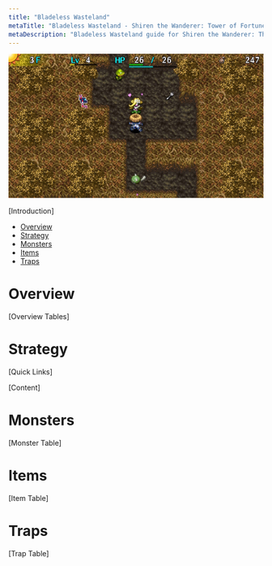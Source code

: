 ```yaml
---
title: "Bladeless Wasteland"
metaTitle: "Bladeless Wasteland - Shiren the Wanderer: Tower of Fortune Wiki"
metaDescription: "Bladeless Wasteland guide for Shiren the Wanderer: The Tower of Fortune and the Dice of Fate."
---
```

<div class="pageTopImage screenshot">
  <img src="../images/overworld/bladeless_wasteland.jpg"/>
</div>

[Introduction]

<ul class="quickLinksUL">
  <li><a href="#overview">Overview</a></li>
  <li><a href="#strategy">Strategy</a></li>
  <li><a href="#monsters">Monsters</a></li>
  <li><a href="#items">Items</a></li>
  <li><a href="#traps">Traps</a></li>
</ul>

# Overview

[Overview Tables]

# Strategy

[Quick Links]

[Content]

# Monsters

[Monster Table]

# Items

[Item Table]

# Traps

[Trap Table]
